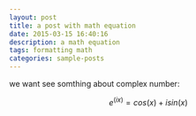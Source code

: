 ```yaml
---
layout: post
title: a post with math equation
date: 2015-03-15 16:40:16
description: a math equation
tags: formatting math
categories: sample-posts
---
```


we want see somthing about complex number:

$$
e^(ix)=cos(x)+isin(x)
$$

